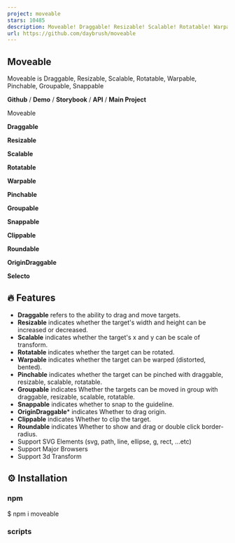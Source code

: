 ```yaml
---
project: moveable
stars: 10485
description: Moveable! Draggable! Resizable! Scalable! Rotatable! Warpable! Pinchable! Groupable! Snappable!
url: https://github.com/daybrush/moveable
---
```


Moveable
--------

Moveable is Draggable, Resizable, Scalable, Rotatable, Warpable, Pinchable, Groupable, Snappable

**Github** / **Demo** / **Storybook** / **API** / **Main Project**

Moveable

**Draggable**

**Resizable**

**Scalable**

**Rotatable**

**Warpable**

**Pinchable**

**Groupable**

**Snappable**

**Clippable**

**Roundable**

**OriginDraggable**

**Selecto**

🔥 Features
-----------

-   **Draggable** refers to the ability to drag and move targets.
-   **Resizable** indicates whether the target's width and height can be increased or decreased.
-   **Scalable** indicates whether the target's x and y can be scale of transform.
-   **Rotatable** indicates whether the target can be rotated.
-   **Warpable** indicates whether the target can be warped (distorted, bented).
-   **Pinchable** indicates whether the target can be pinched with draggable, resizable, scalable, rotatable.
-   **Groupable** indicates Whether the targets can be moved in group with draggable, resizable, scalable, rotatable.
-   **Snappable** indicates whether to snap to the guideline.
-   **OriginDraggable**\* indicates Whether to drag origin.
-   **Clippable** indicates Whether to clip the target.
-   **Roundable** indicates Whether to show and drag or double click border-radius.
-   Support SVG Elements (svg, path, line, ellipse, g, rect, ...etc)
-   Support Major Browsers
-   Support 3d Transform

⚙️ Installation
---------------

### npm

$ npm i moveable

### scripts

<script src\="//daybrush.com/moveable/release/latest/dist/moveable.min.js"\></script\>

📄 Documents
------------

-   **Moveable Handbook**
-   **How to use Group**
-   **How to use custom CSS**
-   **How to make custom able**
-   API Documentation

🚀 How to use
-------------

-   All classes of moveable control box and able elements have a `moveable-` prefix. So please don't put `moveable-` class name in target.

import Moveable from "moveable";

const moveable \= new Moveable(document.body, {
    target: document.querySelector(".target"),
    // If the container is null, the position is fixed. (default: parentElement(document.body))
    container: document.body,
    draggable: true,
    resizable: true,
    scalable: true,
    rotatable: true,
    warpable: true,
    // Enabling pinchable lets you use events that
    // can be used in draggable, resizable, scalable, and rotateable.
    pinchable: true, // \["resizable", "scalable", "rotatable"\]
    origin: true,
    keepRatio: true,
    // Resize, Scale Events at edges.
    edge: false,
    throttleDrag: 0,
    throttleResize: 0,
    throttleScale: 0,
    throttleRotate: 0,
});
/\* draggable \*/
moveable.on("dragStart", ({ target, clientX, clientY }) \=> {
    console.log("onDragStart", target);
}).on("drag", ({
    target, transform,
    left, top, right, bottom,
    beforeDelta, beforeDist, delta, dist,
    clientX, clientY,
}) \=> {
    console.log("onDrag left, top", left, top);
    target!.style.left \= \`${left}px\`;
    target!.style.top \= \`${top}px\`;
    // console.log("onDrag translate", dist);
    // target!.style.transform = transform;
}).on("dragEnd", ({ target, isDrag, clientX, clientY }) \=> {
    console.log("onDragEnd", target, isDrag);
});

/\* resizable \*/
moveable.on("resizeStart", ({ target, clientX, clientY }) \=> {
    console.log("onResizeStart", target);
}).on("resize", ({ target, width, height, dist, delta, clientX, clientY }) \=> {
    console.log("onResize", target);
    delta\[0\] && (target!.style.width \= \`${width}px\`);
    delta\[1\] && (target!.style.height \= \`${height}px\`);
}).on("resizeEnd", ({ target, isDrag, clientX, clientY }) \=> {
    console.log("onResizeEnd", target, isDrag);
});

/\* scalable \*/
moveable.on("scaleStart", ({ target, clientX, clientY }) \=> {
    console.log("onScaleStart", target);
}).on("scale", ({
    target, scale, dist, delta, transform, clientX, clientY,
}: OnScale) \=> {
    console.log("onScale scale", scale);
    target!.style.transform \= transform;
}).on("scaleEnd", ({ target, isDrag, clientX, clientY }) \=> {
    console.log("onScaleEnd", target, isDrag);
});

/\* rotatable \*/
moveable.on("rotateStart", ({ target, clientX, clientY }) \=> {
    console.log("onRotateStart", target);
}).on("rotate", ({ target, beforeDelta, delta, dist, transform, clientX, clientY }) \=> {
    console.log("onRotate", dist);
    target!.style.transform \= transform;
}).on("rotateEnd", ({ target, isDrag, clientX, clientY }) \=> {
    console.log("onRotateEnd", target, isDrag);
});

/\* warpable \*/
this.matrix \= \[
    1, 0, 0, 0,
    0, 1, 0, 0,
    0, 0, 1, 0,
    0, 0, 0, 1,
\];
moveable.on("warpStart", ({ target, clientX, clientY }) \=> {
    console.log("onWarpStart", target);
}).on("warp", ({
    target,
    clientX,
    clientY,
    delta,
    dist,
    multiply,
    transform,
}) \=> {
    console.log("onWarp", target);
    // target.style.transform = transform;
    this.matrix \= multiply(this.matrix, delta);
    target.style.transform \= \`matrix3d(${this.matrix.join(",")})\`;
}).on("warpEnd", ({ target, isDrag, clientX, clientY }) \=> {
    console.log("onWarpEnd", target, isDrag);
});

/\* pinchable \*/
// Enabling pinchable lets you use events that
// can be used in draggable, resizable, scalable, and rotateable.
moveable.on("pinchStart", ({ target, clientX, clientY }) \=> {
    // pinchStart event occur before dragStart, rotateStart, scaleStart, resizeStart
    console.log("onPinchStart");
}).on("pinch", ({ target, clientX, clientY, datas }) \=> {
    // pinch event occur before drag, rotate, scale, resize
    console.log("onPinch");
}).on("pinchEnd", ({ isDrag, target, clientX, clientY, datas }) \=> {
    // pinchEnd event occur before dragEnd, rotateEnd, scaleEnd, resizeEnd
    console.log("onPinchEnd");
});

📦 Packages
-----------

-   **moveable**: A Vanilla Component that create Moveable, Draggable, Resizable, Scalable, Rotatable, Warpable, Pinchable.
-   **react-moveable**: A React Component that create Moveable, Draggable, Resizable, Scalable, Rotatable, Warpable, Pinchable.
-   **preact-moveable**: A Preact Component that create Moveable, Draggable, Resizable, Scalable, Rotatable, Warpable, Pinchable.
-   **ngx-moveable**: An Angular Component that create Moveable, Draggable, Resizable, Scalable, Rotatable, Warpable, Pinchable.
-   **svelte-moveable**: A Svelte Component that create Moveable, Draggable, Resizable, Scalable, Rotatable, Warpable, Pinchable.
-   **lit-moveable**: A Lit Component that create Moveable, Draggable, Resizable, Scalable, Rotatable, Warpable, Pinchable.
-   **vue-moveable**: A Vue Component that create Moveable, Draggable, Resizable, Scalable, Rotatable, Warpable, Pinchable.
-   **vue3-moveable**: A Vue 3 Component that create Moveable, Draggable, Resizable, Scalable, Rotatable, Warpable, Pinchable.

⚙️ Developments
---------------

The `moveable` repo is managed as a monorepo with `yarn`.

yarn config set registry https://registry.npmjs.org/

The main project was made with `react` and I used `croact` to make it lighter with umd.

For development and testing, check in packages/react-moveable.

### `npm run storybook`

```
$ yarn
$ npm run packages:build
$ npm run storybook
```

Runs the app in the development mode.  
Open http://localhost:6006 to view it in the browser.

The page will reload if you make edits.  
You will also see any lint errors in the console.

⭐️ Show Your Support
--------------------

Please give a ⭐️ if this project helped you!

👏 Contributing
---------------

If you have any questions or requests or want to contribute to `moveable` or other packages, please write the issue or give me a Pull Request freely.

### Code Contributors

This project exists thanks to all the people who contribute. \[Contribute\].

🐞 Bug Report
-------------

If you find a bug, please report to us opening a new Issue on GitHub.

Sponsors
--------

### Open Collective Financial Contributors

Become a financial contributor and help us sustain our community. \[Contribute\]

#### Individuals

#### Organizations

Support this project with your organization. Your logo will show up here with a link to your website. \[Contribute\]

📝 License
----------

This project is MIT licensed.

```
MIT License

Copyright (c) 2019 Daybrush

Permission is hereby granted, free of charge, to any person obtaining a copy
of this software and associated documentation files (the "Software"), to deal
in the Software without restriction, including without limitation the rights
to use, copy, modify, merge, publish, distribute, sublicense, and/or sell
copies of the Software, and to permit persons to whom the Software is
furnished to do so, subject to the following conditions:

The above copyright notice and this permission notice shall be included in all
copies or substantial portions of the Software.

THE SOFTWARE IS PROVIDED "AS IS", WITHOUT WARRANTY OF ANY KIND, EXPRESS OR
IMPLIED, INCLUDING BUT NOT LIMITED TO THE WARRANTIES OF MERCHANTABILITY,
FITNESS FOR A PARTICULAR PURPOSE AND NONINFRINGEMENT. IN NO EVENT SHALL THE
AUTHORS OR COPYRIGHT HOLDERS BE LIABLE FOR ANY CLAIM, DAMAGES OR OTHER
LIABILITY, WHETHER IN AN ACTION OF CONTRACT, TORT OR OTHERWISE, ARISING FROM,
OUT OF OR IN CONNECTION WITH THE SOFTWARE OR THE USE OR OTHER DEALINGS IN THE
SOFTWARE.
```
